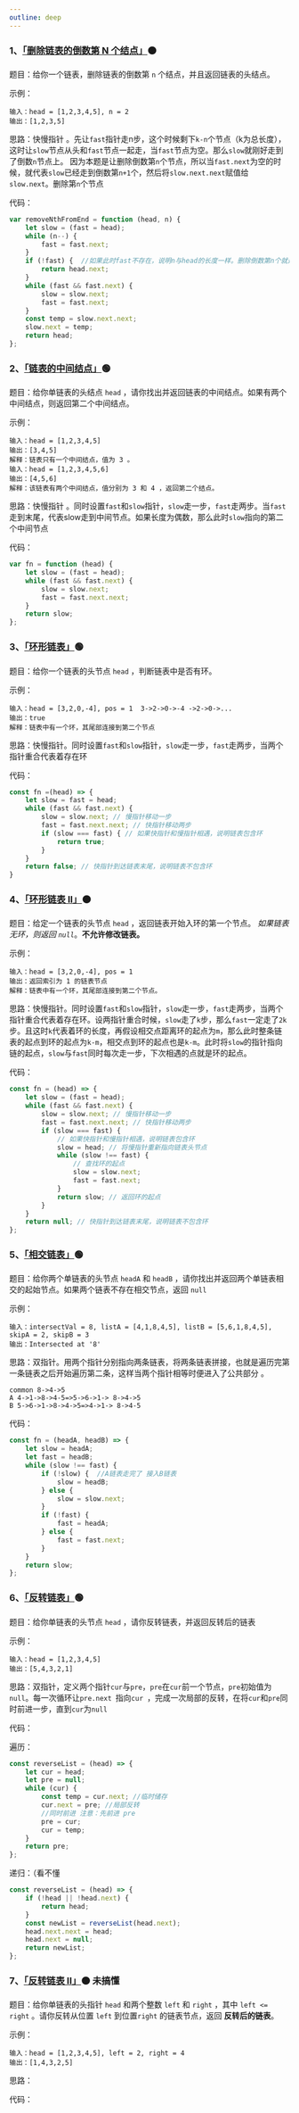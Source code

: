 ```yaml
---
outline: deep
---
```


### 1、[「删除链表的倒数第 N 个结点」](https://leetcode.cn/problems/remove-nth-node-from-end-of-list/)🟠

题目：给你一个链表，删除链表的倒数第 `n` 个结点，并且返回链表的头结点。

示例：

```
输入：head = [1,2,3,4,5], n = 2
输出：[1,2,3,5]
```

思路：快慢指针 。先让`fast`指针走n步，这个时候剩下`k-n`个节点（k为总长度），这时让`slow`节点从头和`fast`节点一起走，当`fast`节点为空。那么`slow`就刚好走到了倒数`n`节点上。
因为本题是让删除倒数第`n`个节点，所以当`fast.next`为空的时候，就代表`slow`已经走到倒数第`n+1`个，然后将`slow.next.next`赋值给`slow.next`。删除第`n`个节点

代码：

```js
var removeNthFromEnd = function (head, n) {
    let slow = (fast = head);
    while (n--) {
        fast = fast.next;
    }
    if (!fast) {  //如果此时fast不存在，说明n与head的长度一样。删除倒数第n个就是删除第一个。
        return head.next;
    }
    while (fast && fast.next) {
        slow = slow.next;
        fast = fast.next;
    }
    const temp = slow.next.next;
    slow.next = temp;
    return head;
};
```

### 2、[「链表的中间结点」](https://leetcode.cn/problems/middle-of-the-linked-list/)🟢

题目：给你单链表的头结点 `head` ，请你找出并返回链表的中间结点。如果有两个中间结点，则返回第二个中间结点。

示例：

```
输入：head = [1,2,3,4,5]
输出：[3,4,5]
解释：链表只有一个中间结点，值为 3 。
输入：head = [1,2,3,4,5,6]
输出：[4,5,6]
解释：该链表有两个中间结点，值分别为 3 和 4 ，返回第二个结点。
```

思路：快慢指针 。同时设置`fast`和`slow`指针，`slow`走一步，`fast`走两步。当`fast`走到末尾，代表slow走到中间节点。如果长度为偶数，那么此时`slow`指向的第二个中间节点

代码：	

```js
var fn = function (head) {
    let slow = (fast = head);
    while (fast && fast.next) {
        slow = slow.next;
        fast = fast.next.next;
    }
    return slow;
};
```

### 3、[「环形链表」](https://leetcode.cn/problems/linked-list-cycle/)🟢

题目：给你一个链表的头节点 `head` ，判断链表中是否有环。

示例：

```
输入：head = [3,2,0,-4], pos = 1  3->2->0->-4 ->2->0->...
输出：true
解释：链表中有一个环，其尾部连接到第二个节点
```

思路：快慢指针。同时设置`fast`和`slow`指针，`slow`走一步，`fast`走两步，当两个指针重合代表着存在环

代码：

```js
const fn =(head) => {
    let slow = fast = head;
    while (fast && fast.next) {
        slow = slow.next; // 慢指针移动一步
        fast = fast.next.next; // 快指针移动两步
        if (slow === fast) { // 如果快指针和慢指针相遇，说明链表包含环
            return true;
        }
    }
    return false; // 快指针到达链表末尾，说明链表不包含环
}
```

### 4、[「环形链表 II」](https://leetcode.cn/problems/linked-list-cycle-ii/)🟠

题目：给定一个链表的头节点  `head` ，返回链表开始入环的第一个节点。 *如果链表无环，则返回 `null`*。**不允许修改链表。**

示例：

```
输入：head = [3,2,0,-4], pos = 1
输出：返回索引为 1 的链表节点
解释：链表中有一个环，其尾部连接到第二个节点。
```

思路：快慢指针。同时设置`fast`和`slow`指针，`slow`走一步，`fast`走两步，当两个指针重合代表着存在环。设两指针重合时候，`slow`走了`k`步，那么`fast`一定走了`2k`步。且这时`k`代表着环的长度，再假设相交点距离环的起点为`m`，那么此时整条链表的起点到环的起点为`k-m`，相交点到环的起点也是`k-m`。此时将`slow`的指针指向链的起点，`slow`与`fast`同时每次走一步，下次相遇的点就是环的起点。

代码：

```js
const fn = (head) => {
    let slow = (fast = head);
    while (fast && fast.next) {
        slow = slow.next; // 慢指针移动一步
        fast = fast.next.next; // 快指针移动两步
        if (slow === fast) {
            // 如果快指针和慢指针相遇，说明链表包含环
            slow = head; // 将慢指针重新指向链表头节点
            while (slow !== fast) {
                // 查找环的起点
                slow = slow.next;
                fast = fast.next;
            }
            return slow; // 返回环的起点
        }
    }
    return null; // 快指针到达链表末尾，说明链表不包含环
};

```

### 5、[「相交链表」](https://leetcode.cn/problems/intersection-of-two-linked-lists/)🟢

题目：给你两个单链表的头节点 `headA` 和 `headB` ，请你找出并返回两个单链表相交的起始节点。如果两个链表不存在相交节点，返回 `null` 

示例：

```
输入：intersectVal = 8, listA = [4,1,8,4,5], listB = [5,6,1,8,4,5], skipA = 2, skipB = 3
输出：Intersected at '8'
```

思路：双指针。用两个指针分别指向两条链表，将两条链表拼接，也就是遍历完第一条链表之后开始遍历第二条，这样当两个指针相等时便进入了公共部分 。

```
common 8->4->5
A 4->1->8->4-5=>5->6->1-> 8->4->5
B 5->6->1->8->4->5=>4->1-> 8->4-5
```

代码：

```js
const fn = (headA, headB) => {
    let slow = headA;
    let fast = headB;
    while (slow !== fast) {
        if (!slow) {  //A链表走完了 接入B链表
            slow = headB;
        } else {
            slow = slow.next;
        }
        if (!fast) {
            fast = headA;
        } else {
            fast = fast.next;
        }
    }
    return slow;
};
```

### 6、[「反转链表」](https://leetcode.cn/problems/reverse-linked-list/)🟢

题目：给你单链表的头节点 `head` ，请你反转链表，并返回反转后的链表

示例：

```
输入：head = [1,2,3,4,5]
输出：[5,4,3,2,1]
```

思路：双指针，定义两个指针`cur`与`pre`，`pre`在`cur`前一个节点，`pre`初始值为`null`。每一次循环让`pre.next `指向`cur `，完成一次局部的反转，在将`cur`和`pre`同时前进一步，直到`cur`为`null`

代码：

遍历：

```js
const reverseList = (head) => {
    let cur = head;
    let pre = null;
    while (cur) {
        const temp = cur.next; //临时储存
        cur.next = pre; //局部反转
        //同时前进 注意：先前进 pre
        pre = cur;
        cur = temp;
    }
    return pre;
};
```

递归：（看不懂

```js
const reverseList = (head) => {
    if (!head || !head.next) {
        return head;
    }
    const newList = reverseList(head.next);
    head.next.next = head;
    head.next = null;
    return newList;
};
```



### 7、[「反转链表 II」](https://leetcode.cn/problems/reverse-linked-list-ii/)🟠 未搞懂

题目：给你单链表的头指针 `head` 和两个整数 `left` 和 `right` ，其中 `left <= right` 。请你反转从位置 `left` 到位置`right` 的链表节点，返回 **反转后的链表**。

示例：

```
输入：head = [1,2,3,4,5], left = 2, right = 4
输出：[1,4,3,2,5]
```

思路：

代码：